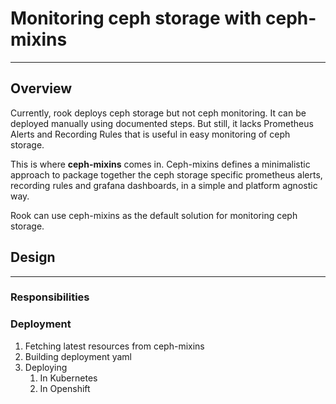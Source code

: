 # Monitoring ceph storage with ceph-mixins

---

## Overview

Currently, rook deploys ceph storage but not ceph monitoring. It can be deployed manually using documented steps. But still, it lacks Prometheus Alerts and Recording Rules that is useful in easy monitoring of ceph storage.

This is where **ceph-mixins** comes in. Ceph-mixins defines a minimalistic approach to package together the ceph storage specific prometheus alerts, recording rules and grafana dashboards, in a simple and platform agnostic way.

Rook can use ceph-mixins as the default solution for monitoring ceph storage.

## Design

---

### Responsibilities

### Deployment

1. Fetching latest resources from ceph-mixins
2. Building deployment yaml
3. Deploying
   1. In Kubernetes
   2. In Openshift